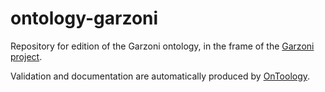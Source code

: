 # ontology-garzoni
Repository for edition of the Garzoni ontology, in the frame of the [Garzoni project](http://dhlab.epfl.ch/page-127961-en.html).   

Validation and documentation are automatically produced by [OnToology](http://ontoology.linkeddata.es/).
